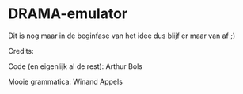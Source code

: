 # DRAMA-emulator

Dit is nog maar in de beginfase van het idee dus blijf er maar van af ;)


Credits:

Code (en eigenlijk al de rest): Arthur Bols

Mooie grammatica: Winand Appels

